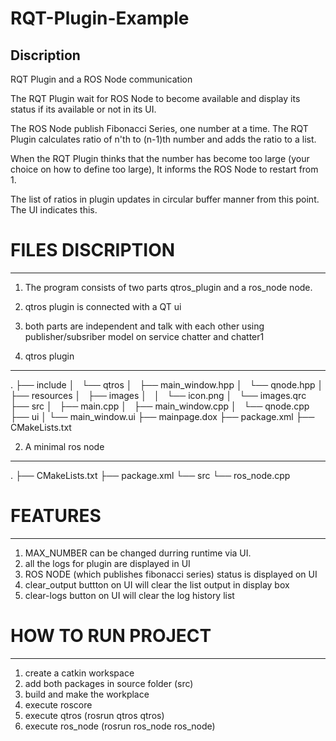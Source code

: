 # RQT-Plugin-Example

## Discription
RQT Plugin and a ROS Node communication

The RQT Plugin wait for ROS Node to become available and display its status if its available or not in its UI.

The ROS Node publish Fibonacci Series, one number at a time. The RQT Plugin calculates ratio of n'th to (n-1)th number and adds the ratio to a list.

When the RQT Plugin thinks that the number has become too large (your choice on how to define too large), It informs the ROS Node to restart from 1. 

The list of ratios in plugin updates in circular buffer manner from this point. The UI indicates this.



# FILES DISCRIPTION
-----------------------------------------------------------------------------------
1) The program consists of two parts qtros_plugin and a ros_node node.
2) qtros plugin is connected with a QT ui
3) both parts are independent and talk with each other using publisher/subsriber model on service chatter and chatter1   


1) qtros plugin
----------------
.
├── include
│   └── qtros
│       ├── main_window.hpp
│       └── qnode.hpp
│
├── resources
│   ├── images
│   │   └── icon.png
│   └── images.qrc
├── src
│   ├── main.cpp
│   ├── main_window.cpp
│   └── qnode.cpp
├── ui
│   └── main_window.ui
├── mainpage.dox
├── package.xml
├── CMakeLists.txt


2) A minimal ros node
---------------------
.
├── CMakeLists.txt
├── package.xml
└── src
    └── ros_node.cpp



# FEATURES
-----------------------------------------------------------------------------------
1) MAX_NUMBER can be changed durring runtime via UI.
2) all the logs for plugin are displayed in UI
3) ROS NODE (which publishes fibonacci series) status is displayed on UI
4) clear_output buttton on UI will clear the list output in display box
4) clear-logs button on UI will clear the log history list 

# HOW TO RUN PROJECT
-------------------
1) create a catkin workspace
2) add both packages in source folder (src)
3) build and make the workplace
4) execute roscore
5) execute qtros (rosrun qtros qtros)
6) execute ros_node (rosrun ros_node ros_node)


